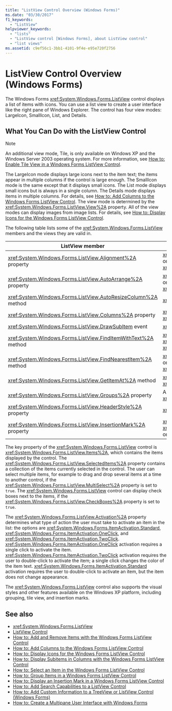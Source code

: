 ```yaml
---
title: "ListView Control Overview (Windows Forms)"
ms.date: "03/30/2017"
f1_keywords: 
  - "ListView"
helpviewer_keywords: 
  - "lists"
  - "ListView control [Windows Forms], about ListView control"
  - "list views"
ms.assetid: c9ef56c1-3bb1-4101-9f4e-e95e720f2756
---
```

# ListView Control Overview (Windows Forms)
The Windows Forms <xref:System.Windows.Forms.ListView> control displays a list of items with icons. You can use a list view to create a user interface like the right pane of Windows Explorer. The control has four view modes: LargeIcon, SmallIcon, List, and Details.  
  
## What You Can Do with the ListView Control  
  
> [!NOTE]
>  An additional view mode, Tile, is only available on Windows XP and the Windows Server 2003 operating system. For more information, see [How to: Enable Tile View in a Windows Forms ListView Control](../../../../docs/framework/winforms/controls/how-to-enable-tile-view-in-a-windows-forms-listview-control.md).  
  
 The LargeIcon mode displays large icons next to the item text; the items appear in multiple columns if the control is large enough. The SmallIcon mode is the same except that it displays small icons. The List mode displays small icons but is always in a single column. The Details mode displays items in multiple columns. For details, see [How to: Add Columns to the Windows Forms ListView Control](../../../../docs/framework/winforms/controls/how-to-add-columns-to-the-windows-forms-listview-control.md). The view mode is determined by the <xref:System.Windows.Forms.ListView.View%2A> property. All of the view modes can display images from image lists. For details, see [How to: Display Icons for the Windows Forms ListView Control](../../../../docs/framework/winforms/controls/how-to-display-icons-for-the-windows-forms-listview-control.md).  
  
 The following table lists some of the <xref:System.Windows.Forms.ListView> members and the views they are valid in.  
  
|ListView member|View|  
|---------------------|----------|  
|<xref:System.Windows.Forms.ListView.Alignment%2A> property|<xref:System.Windows.Forms.View.SmallIcon> or <xref:System.Windows.Forms.View.LargeIcon>|  
|<xref:System.Windows.Forms.ListView.AutoArrange%2A> property|<xref:System.Windows.Forms.View.SmallIcon> or <xref:System.Windows.Forms.View.LargeIcon>|  
|<xref:System.Windows.Forms.ListView.AutoResizeColumn%2A> method|<xref:System.Windows.Forms.View.Details>|  
|<xref:System.Windows.Forms.ListView.Columns%2A> property|<xref:System.Windows.Forms.View.Details> or <xref:System.Windows.Forms.View.Tile>|  
|<xref:System.Windows.Forms.ListView.DrawSubItem> event|<xref:System.Windows.Forms.View.Details>|  
|<xref:System.Windows.Forms.ListView.FindItemWithText%2A> method|<xref:System.Windows.Forms.View.Details>, <xref:System.Windows.Forms.View.List>, or <xref:System.Windows.Forms.View.Tile>|  
|<xref:System.Windows.Forms.ListView.FindNearestItem%2A> method|<xref:System.Windows.Forms.View.SmallIcon> or <xref:System.Windows.Forms.View.LargeIcon>|  
|<xref:System.Windows.Forms.ListView.GetItemAt%2A> method|<xref:System.Windows.Forms.View.Details> or <xref:System.Windows.Forms.View.Tile>|  
|<xref:System.Windows.Forms.ListView.Groups%2A> property|All views except <xref:System.Windows.Forms.View.List>|  
|<xref:System.Windows.Forms.ListView.HeaderStyle%2A> property|<xref:System.Windows.Forms.View.Details>.|  
|<xref:System.Windows.Forms.ListView.InsertionMark%2A> property|<xref:System.Windows.Forms.View.LargeIcon>, <xref:System.Windows.Forms.View.SmallIcon>, or <xref:System.Windows.Forms.View.Tile>|  
  
 The key property of the <xref:System.Windows.Forms.ListView> control is <xref:System.Windows.Forms.ListView.Items%2A>, which contains the items displayed by the control. The <xref:System.Windows.Forms.ListView.SelectedItems%2A> property contains a collection of the items currently selected in the control. The user can select multiple items, for example to drag and drop several items at a time to another control, if the <xref:System.Windows.Forms.ListView.MultiSelect%2A> property is set to `true`. The <xref:System.Windows.Forms.ListView> control can display check boxes next to the items, if the <xref:System.Windows.Forms.ListView.CheckBoxes%2A> property is set to `true`.  
  
 The <xref:System.Windows.Forms.ListView.Activation%2A> property determines what type of action the user must take to activate an item in the list: the options are <xref:System.Windows.Forms.ItemActivation.Standard>, <xref:System.Windows.Forms.ItemActivation.OneClick>, and <xref:System.Windows.Forms.ItemActivation.TwoClick>. <xref:System.Windows.Forms.ItemActivation.OneClick> activation requires a single click to activate the item. <xref:System.Windows.Forms.ItemActivation.TwoClick> activation requires the user to double-click to activate the item; a single click changes the color of the item text. <xref:System.Windows.Forms.ItemActivation.Standard> activation requires the user to double-click to activate an item, but the item does not change appearance.  
  
 The <xref:System.Windows.Forms.ListView> control also supports the visual styles and other features available on the Windows XP platform, including grouping, tile view, and insertion marks.  
  
## See also
- <xref:System.Windows.Forms.ListView>
- [ListView Control](../../../../docs/framework/winforms/controls/listview-control-windows-forms.md)
- [How to: Add and Remove Items with the Windows Forms ListView Control](../../../../docs/framework/winforms/controls/how-to-add-and-remove-items-with-the-windows-forms-listview-control.md)
- [How to: Add Columns to the Windows Forms ListView Control](../../../../docs/framework/winforms/controls/how-to-add-columns-to-the-windows-forms-listview-control.md)
- [How to: Display Icons for the Windows Forms ListView Control](../../../../docs/framework/winforms/controls/how-to-display-icons-for-the-windows-forms-listview-control.md)
- [How to: Display Subitems in Columns with the Windows Forms ListView Control](../../../../docs/framework/winforms/controls/how-to-display-subitems-in-columns-with-the-windows-forms-listview-control.md)
- [How to: Select an Item in the Windows Forms ListView Control](../../../../docs/framework/winforms/controls/how-to-select-an-item-in-the-windows-forms-listview-control.md)
- [How to: Group Items in a Windows Forms ListView Control](../../../../docs/framework/winforms/controls/how-to-group-items-in-a-windows-forms-listview-control.md)
- [How to: Display an Insertion Mark in a Windows Forms ListView Control](../../../../docs/framework/winforms/controls/how-to-display-an-insertion-mark-in-a-windows-forms-listview-control.md)
- [How to: Add Search Capabilities to a ListView Control](../../../../docs/framework/winforms/controls/how-to-add-search-capabilities-to-a-listview-control.md)
- [How to: Add Custom Information to a TreeView or ListView Control (Windows Forms)](../../../../docs/framework/winforms/controls/add-custom-information-to-a-treeview-or-listview-control-wf.md)
- [How to: Create a Multipane User Interface with Windows Forms](../../../../docs/framework/winforms/controls/how-to-create-a-multipane-user-interface-with-windows-forms.md)
